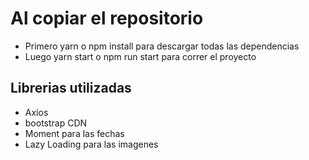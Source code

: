 # Al copiar el repositorio

- Primero yarn o npm install para descargar todas las dependencias
- Luego yarn start o npm run start para correr el proyecto


## Librerias utilizadas

- Axios
- bootstrap CDN
- Moment para las fechas
- Lazy Loading para las imagenes
